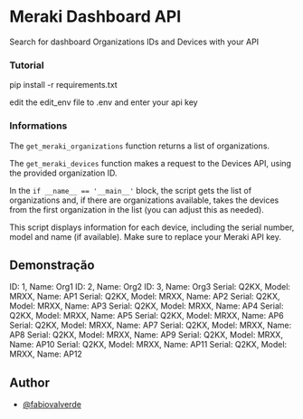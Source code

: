# Meraki Dashboard API

Search for dashboard Organizations IDs and Devices with your API

### Tutorial
pip install -r requirements.txt

edit the edit_env file to .env and enter your api key

### Informations

The `get_meraki_organizations` function returns a list of organizations.

The `get_meraki_devices` function makes a request to the Devices API, using the provided organization ID.

In the `if __name__ == '__main__'` block, the script gets the list of organizations and, if there are organizations available, takes the devices from the first organization in the list (you can adjust this as needed).

This script displays information for each device, including the serial number, model and name (if available). Make sure to replace your Meraki API key.


## Demonstração

ID: 1, Name: Org1
ID: 2, Name: Org2
ID: 3, Name: Org3
Serial: Q2KX, Model: MRXX, Name: AP1
Serial: Q2KX, Model: MRXX, Name: AP2
Serial: Q2KX, Model: MRXX, Name: AP3
Serial: Q2KX, Model: MRXX, Name: AP4
Serial: Q2KX, Model: MRXX, Name: AP5
Serial: Q2KX, Model: MRXX, Name: AP6
Serial: Q2KX, Model: MRXX, Name: AP7
Serial: Q2KX, Model: MRXX, Name: AP8
Serial: Q2KX, Model: MRXX, Name: AP9
Serial: Q2KX, Model: MRXX, Name: AP10
Serial: Q2KX, Model: MRXX, Name: AP11
Serial: Q2KX, Model: MRXX, Name: AP12


## Author

- [@fabiovalverde](https://github.com/fabiovalverde)


